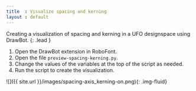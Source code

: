 ```yaml
---
title  : Visualize spacing and kerning
layout : default
---
```


Creating a visualization of spacing and kerning in a UFO designspace using DrawBot.
{: .lead }

1. Open the DrawBot extension in RoboFont.
2. Open the file `preview-spacing-kerning.py`.
3. Change the values of the variables at the top of the script as needed.
4. Run the script to create the visualization.

![]({{ site.url }}/images/spacing-axis_kerning-on.png){: .img-fluid}
